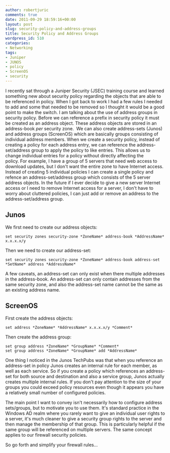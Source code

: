 ```yaml
---
author: robertjuric
comments: true
date: 2011-09-29 18:59:16+00:00
layout: post
slug: security-policy-and-address-groups
title: Security Policy and Address Groups
wordpress_id: 510
categories:
- Networking
tags:
- Juniper
- JUNOS
- policy
- ScreenOS
- security
---
```


I recently sat through a Juniper Security (JSEC) training course and learned something new about security policy regarding the objects that are able to be referenced in policy. When I got back to work I had a few rules I needed to add and some that needed to be removed so I thought it would be a good point to make the switch. I am talking about the use of address groups in security policy. Before we can reference a prefix in security policy it must be created as an address object. These address objects are stored in an address-book _per_ security zone.  We can also create address-sets (Junos) and address groups (ScreenOS) which are basically groups consisting of individual address members. When we create a security policy, instead of creating a policy for each address entry, we can reference the address-set/address group to apply the policy to like entries. This allows us to change individual entries for a policy without directly affecting the policy. For example, I have a group of 5 servers that need web access to download updates, but I don't want the entire zone to have Internet access. Instead of creating 5 individual policies I can create a single policy and refence an address-set/address group which consists of the 5 server address objects. In the future if I ever decide to give a new server Internet access or I need to remove Internet access for a server, I don't have to worry about cluttered policies, I can just add or remove an address to the address-set/address group.


## Junos


We first need to create our address objects:

    
    set security zones security-zone *ZoneName* address-book *AddressName* x.x.x.x/y


Then we need to create our address-set:

    
    set security zones security-zone *ZoneName* address-book address-set *SetName* address *AddressName*


A few caveats, an address-set can only exist when there multiple addresses in the address-book. An address-set can only contain addresses from the same security zone, and also the address-set name cannot be the same as an existing address name.


## ScreenOS


First create the address objects:

    
    set address *ZoneName* *AddressName* x.x.x.x/y *Comment*


Then create the address group:

    
    set group address *ZoneName* *GroupName* *Comment*
    set group address *ZoneName* *GroupName* add *AddressName*


One thing I noticed in the Junos TechPubs was that when you reference an address-set in policy Junos creates an internal rule for each member, as well as each service. So if you create a policy which references an address-set for both source and destination and also a service group, Junos actually creates multiple internal rules. If you don't pay attention to the size of your groups you could exceed policy resources even though it appears you have a relatively small number of configured policies.

The main point I want to convey isn't necessarily how to configure address sets/groups, but to motivate you to use them. It's standard practice in the Windows AD realm where you rarely want to give an individual user rights to a server, it's much cleaner to give a security group rights to the server and then manage the membership of that group. This is particularly helpful if the same group will be referenced on multiple servers. The same concept applies to our firewall security policies.

So go forth and simplify your firewall rules...
